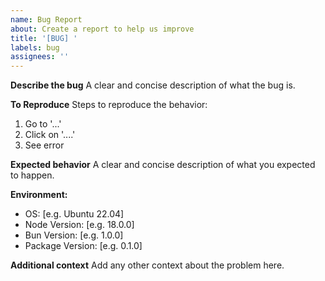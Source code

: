 ```yaml
---
name: Bug Report
about: Create a report to help us improve
title: '[BUG] '
labels: bug
assignees: ''
---
```


**Describe the bug**
A clear and concise description of what the bug is.

**To Reproduce**
Steps to reproduce the behavior:
1. Go to '...'
2. Click on '....'
3. See error

**Expected behavior**
A clear and concise description of what you expected to happen.

**Environment:**
 - OS: [e.g. Ubuntu 22.04]
 - Node Version: [e.g. 18.0.0]
 - Bun Version: [e.g. 1.0.0]
 - Package Version: [e.g. 0.1.0]

**Additional context**
Add any other context about the problem here. 